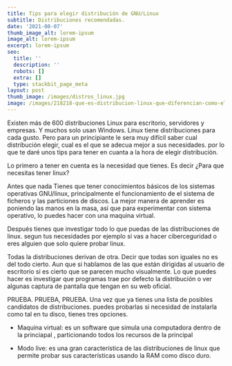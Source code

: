 ```yaml
---
title: Tips para elegir distribución de GNU/Linux
subtitle: Distribuciones recomendadas.
date: '2021-08-07'
thumb_image_alt: lorem-ipsum
image_alt: lorem-ipsum
excerpt: lorem-ipsum
seo:
  title: ''
  description: ''
  robots: []
  extra: []
  type: stackbit_page_meta
layout: post
thumb_image: /images/distros_linux.jpg
image: /images/218218-que-es-distribucion-linux-que-diferencian-como-elegir.jpg
---
```

Existen más de 600 distribuciones Linux para escritorio, servidores y empresas. Y muchos solo usan Windows. Linux tiene distribuciones para cada gusto. Pero para un principiante le sera muy difícil saber cual distribución elegir, cual es el que se adecua mejor a sus necesidades. por lo que te daré unos tips para tener en cuanta a la hora de elegir distribución.

Lo primero a tener en cuenta es la necesidad que tienes. Es decir ¿Para que necesitas tener linux?

Antes que nada Tienes que tener conocimientos básicos de los sistemas operativas GNU/linux, principalmente el funcionamiento de el sistema de ficheros y las particiones de discos. La mejor manera de aprender es poniendo las manos en la masa, así que para experimentar con sistema operativo, lo puedes hacer con una maquina virtual.

Después tienes que investigar todo lo que puedas de las distribuciones de linux. segun tus necesidades por ejemplo si vas a hacer ciberceguridad o eres alguien que solo quiere probar linux.

Todas la distribuciones derivan de otra. Decir que todas son iguales no es del todo cierto. Aun que si hablamos de las que están dirigidas al usuario de escritorio si es cierto que se parecen mucho visualmente. Lo que puedes hacer es investigar que programas trae por defecto la distribución o ver algunas captura de pantalla que tengan en su web oficial.

PRUEBA. PRUEBA, PRUEBA. Una vez que ya tienes una lista de posibles candidatos de distribuciones. puedes probarlas si necesidad de instalarla como tal en tu disco, tienes tres opciones.

*   Maquina virtual: es un software que simula una computadora dentro de la princiapal , particionando todos los recursos de la principal 

*   Modo live: es una gran característica de las distribuciones de linux que permite probar sus características usando la RAM como disco duro.
